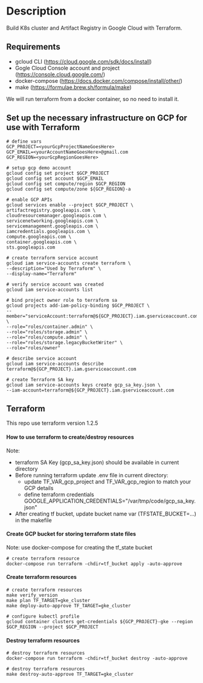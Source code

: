 # Description

Build K8s cluster and Artifact Registry in Google Cloud with Terraform.


## Requirements

* gcloud CLI (https://cloud.google.com/sdk/docs/install)
* Gogle Cloud Console account and project (https://console.cloud.google.com/)
* docker-compose (https://docs.docker.com/compose/install/other/)
* make (https://formulae.brew.sh/formula/make)

We will run terraform from a docker container, so no need to install it.

## Set up the necessary infrastructure on GCP for use with Terraform

```
# define vars
GCP_PROJECT=<yourGcpProjectNameGoesHere>
GCP_EMAIL=<yourAccountNameGoesHere>@gmail.com
GCP_REGION=<yourGcpRegionGoesHere>

# setup gcp demo account 
gcloud config set project $GCP_PROJECT
gcloud config set account $GCP_EMAIL
gcloud config set compute/region $GCP_REGION
gcloud config set compute/zone ${GCP_REGION}-a

# enable GCP APIs
gcloud services enable --project $GCP_PROJECT \
artifactregistry.googleapis.com \
cloudresourcemanager.googleapis.com \
servicenetworking.googleapis.com \
servicemanagement.googleapis.com \
iamcredentials.googleapis.com \
compute.googleapis.com \
container.googleapis.com \
sts.googleapis.com

# create terraform service account
gcloud iam service-accounts create terraform \
--description="Used by Terraform" \
--display-name="Terraform"

# verify service account was created
gcloud iam service-accounts list

# bind project owner role to terraform sa
gcloud projects add-iam-policy-binding $GCP_PROJECT \
--member="serviceAccount:terraform@${GCP_PROJECT}.iam.gserviceaccount.com" \
--role="roles/container.admin" \
--role="roles/storage.admin" \
--role="roles/compute.admin" \
--role="roles/storage.legacyBucketWriter" \
--role="roles/owner"

# describe service account
gcloud iam service-accounts describe terraform@${GCP_PROJECT}.iam.gserviceaccount.com

# create Terraform SA key
gcloud iam service-accounts keys create gcp_sa_key.json \
--iam-account=terraform@${GCP_PROJECT}.iam.gserviceaccount.com
```

## Terraform

This repo use terraform version 1.2.5

#### How to use terraform to create/destroy resources

Note: 
* terraform SA Key (gcp_sa_key.json) should be available in current directory
* Before running terraform update .env file in current directory:
    * update TF_VAR_gcp_project and TF_VAR_gcp_region to match your GCP details
    * define terraform credentials GOOGLE_APPLICATION_CREDENTIALS="/var/tmp/code/gcp_sa_key.json"
* After creating tf bucket, update bucket name var (TFSTATE_BUCKET=...) in the makefile

#### Create GCP bucket for storing terraform state files

Note: use docker-compose for creating the tf_state bucket
```
# create terraform resource
docker-compose run terraform -chdir=tf_bucket apply -auto-approve
```

#### Create terraform resources

```
# create terraform resources
make verify_version
make plan TF_TARGET=gke_cluster
make deploy-auto-approve TF_TARGET=gke_cluster

# configure kubectl profile
gcloud container clusters get-credentials ${GCP_PROJECT}-gke --region $GCP_REGION --project $GCP_PROJECT
```

#### Destroy terraform resources

```
# destroy terraform resources
docker-compose run terraform -chdir=tf_bucket destroy -auto-approve

# destroy terraform resources
make destroy-auto-approve TF_TARGET=gke_cluster
```